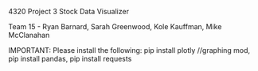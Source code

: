 4320 Project 3 Stock Data Visualizer

Team 15 - Ryan Barnard, Sarah Greenwood, Kole Kauffman, Mike McClanahan

IMPORTANT: Please install the following:
                pip install plotly //graphing mod,
                pip install pandas,
                pip install requests
